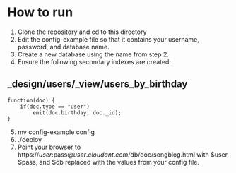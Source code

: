 How to run
==========

1. Clone the repository and cd to this directory
2. Edit the config-example file so that it contains your username, password, and database name.
3. Create a new database using the name from step 2.
4. Ensure the following secondary indexes are created:

\_design/users/\_view/users\_by\_birthday
-----------------------------------------

    function(doc) {
        if(doc.type == "user")
            emit(doc.birthday, doc._id);
    }

5. mv config-example config
6. ./deploy
7. Point your browser to https://$user:$pass@$user.cloudant.com/$db/doc/songblog.html with $user, $pass, and $db replaced with the values from your config file.

